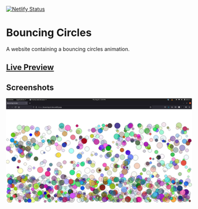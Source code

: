 [![Netlify Status](https://api.netlify.com/api/v1/badges/4530741c-8fcd-4dcd-a787-46a295f9fbac/deploy-status)](https://app.netlify.com/sites/bouncing-circles/deploys)

# Bouncing Circles

A website containing a bouncing circles animation.

## [Live Preview](https://bouncing-circles.netlify.app/)

## Screenshots

![screenshot](./screenshot.png)
